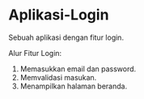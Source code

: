 # Aplikasi-Login
Sebuah aplikasi dengan fitur login.

Alur Fitur Login:  
1. Memasukkan email dan password.  
2. Memvalidasi masukan.  
3. Menampilkan halaman beranda.  
